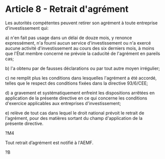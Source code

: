 # Article 8 - Retrait d'agrément


Les autorités compétentes peuvent retirer son agrément à toute entreprise d'investissement qui:

a) n'en fait pas usage dans un délai de douze mois, y renonce expressément, n'a fourni aucun service d'investissement ou n'a exercé aucune activité d'investissement au cours des six derniers mois, à moins que l'État membre concerné ne prévoie la caducité de l'agrément en pareils cas;

b) l'a obtenu par de fausses déclarations ou par tout autre moyen irrégulier;

c) ne remplit plus les conditions dans lesquelles l'agrément a été accordé, telles que le respect des conditions fixées dans la directive 93/6/CEE;

d) a gravement et systématiquement enfreint les dispositions arrêtées en application de la présente directive en ce qui concerne les conditions d'exercice applicables aux entreprises d'investissement;

e) relève de tout cas dans lequel le droit national prévoit le retrait de l'agrément, pour des matières sortant du champ d'application de la présente directive.

?M4

Tout retrait d’agrément est notifié à l'AEMF.

?B
